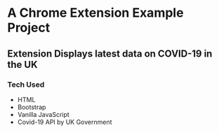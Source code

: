 # A Chrome Extension Example Project

## Extension Displays latest data on COVID-19 in the UK

### Tech Used
- HTML
- Bootstrap
- Vanilla JavaScript
- Covid-19 API by UK Government